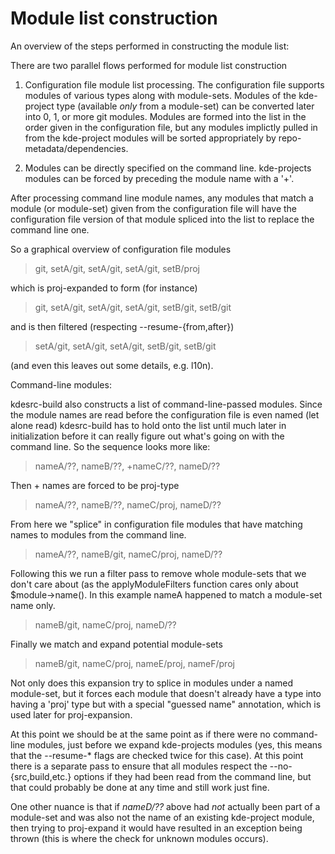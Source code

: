 # Module list construction

An overview of the steps performed in constructing the module list:

There are two parallel flows performed for module list construction

1. Configuration file module list processing. The configuration file supports
modules of various types along with module-sets. Modules of the kde-project
type (available *only* from a module-set) can be converted later into 0, 1, or
more git modules. Modules are formed into the list in the order given in the
configuration file, but any modules implictly pulled in from the kde-project
modules will be sorted appropriately by repo-metadata/dependencies.

2. Modules can be directly specified on the command line. kde-projects modules
can be forced by preceding the module name with a '+'.

After processing command line module names, any modules that match a module
(or module-set) given from the configuration file will have the configuration
file version of that module spliced into the list to replace the command line
one.

So a graphical overview of configuration file modules

>    git, setA/git, setA/git, setA/git, setB/proj

which is proj-expanded to form (for instance)

>    git, setA/git, setA/git, setA/git, setB/git, setB/git

and is then filtered (respecting --resume-{from,after})

>    setA/git, setA/git, setA/git, setB/git, setB/git

(and even this leaves out some details, e.g. l10n).

Command-line modules:

kdesrc-build also constructs a list of command-line-passed modules. Since the
module names are read before the configuration file is even named (let alone
read) kdesrc-build has to hold onto the list until much later in
initialization before it can really figure out what's going on with the
command line. So the sequence looks more like:

> nameA/??, nameB/??, +nameC/??, nameD/??

Then + names are forced to be proj-type

> nameA/??, nameB/??, nameC/proj, nameD/??

From here we "splice" in configuration file modules that have matching names
to modules from the command line.

> nameA/??, nameB/git, nameC/proj, nameD/??

Following this we run a filter pass to remove whole module-sets that we don't
care about (as the applyModuleFilters function cares only about
$module->name(). In this example nameA happened to match a module-set name
only.

> nameB/git, nameC/proj, nameD/??

Finally we match and expand potential module-sets

> nameB/git, nameC/proj, nameE/proj, nameF/proj

Not only does this expansion try to splice in modules under a named
module-set, but it forces each module that doesn't already have a type into
having a 'proj' type but with a special "guessed name" annotation, which is
used later for proj-expansion.

At this point we should be at the same point as if there were no command-line
modules, just before we expand kde-projects modules (yes, this means that the
--resume-* flags are checked twice for this case). At this point there is a
separate pass to ensure that all modules respect the --no-{src,build,etc.}
options if they had been read from the command line, but that could probably
be done at any time and still work just fine.

One other nuance is that if _nameD/??_ above had *not* actually been part of a
module-set and was also not the name of an existing kde-project module, then
trying to proj-expand it would have resulted in an exception being thrown
(this is where the check for unknown modules occurs).
